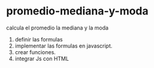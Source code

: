 # promedio-mediana-y-moda
calcula el promedio la mediana y la moda
1. definir las formulas
2. implementar las formulas en javascript.
3. crear funciones.
4. integrar Js con HTML
